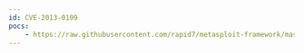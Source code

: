 ```yaml
---
id: CVE-2013-0109
pocs:
    - https://raw.githubusercontent.com/rapid7/metasploit-framework/master/modules/exploits/windows/local/nvidia_nvsvc.rb
---
```

